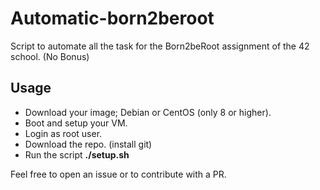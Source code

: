 # Automatic-born2beroot
Script to automate all the task for the Born2beRoot assignment of the 42 school. (No Bonus)

## Usage
 - Download your image; Debian or CentOS (only 8 or higher).
 - Boot and setup your VM.
 - Login as root user.
 - Download the repo. (install git)
 - Run the script **./setup.sh**

Feel free to open an issue or to contribute with a PR.
